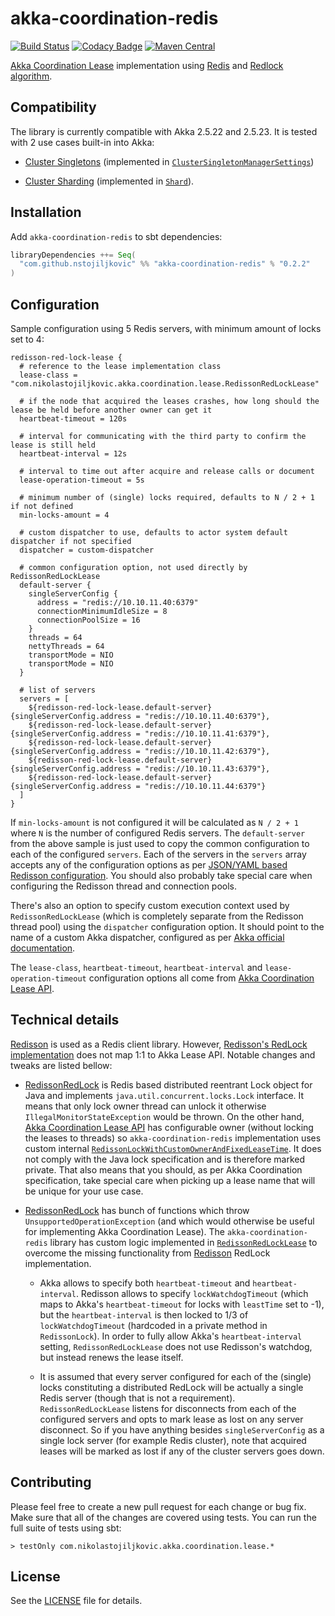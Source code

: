 # akka-coordination-redis

[![Build Status](https://travis-ci.org/nstojiljkovic/akka-coordination-redis.svg?branch=master)](https://travis-ci.org/nstojiljkovic/akka-coordination-redis)
[![Codacy Badge](https://api.codacy.com/project/badge/Grade/45cbfc3238074124b2097e24d921efda)](https://www.codacy.com/app/nstojiljkovic/akka-coordination-redis?utm_source=github.com&amp;utm_medium=referral&amp;utm_content=nstojiljkovic/akka-coordination-redis&amp;utm_campaign=Badge_Grade)
[![Maven Central](https://maven-badges.herokuapp.com/maven-central/com.github.nstojiljkovic/akka-coordination-redis_2.12/badge.svg)](https://maven-badges.herokuapp.com/maven-central/com.github.nstojiljkovic/akka-coordination-redis_2.12)

[Akka Coordination Lease](https://doc.akka.io/docs/akka/2.5.23/coordination.html) implementation using [Redis](https://redis.io/)
 and [Redlock algorithm](https://redis.io/topics/distlock).

## Compatibility

The library is currently compatible with Akka 2.5.22 and 2.5.23. It is tested with 2 use cases built-in into Akka:

*   [Cluster Singletons](https://doc.akka.io/docs/akka/current/cluster-singleton.html#lease) (implemented in
    [`ClusterSingletonManagerSettings`](https://github.com/akka/akka/blob/master/akka-cluster-tools/src/main/scala/akka/cluster/singleton/ClusterSingletonManager.scala))

*   [Cluster Sharding](https://doc.akka.io/docs/akka/current/cluster-sharding.html#lease) (implemented in
    [`Shard`](https://github.com/akka/akka/blob/master/akka-cluster-sharding/src/main/scala/akka/cluster/sharding/Shard.scala)).

## Installation

Add `akka-coordination-redis` to sbt dependencies:

```scala
libraryDependencies ++= Seq(
  "com.github.nstojiljkovic" %% "akka-coordination-redis" % "0.2.2"
)
```

## Configuration

Sample configuration using 5 Redis servers, with minimum amount of locks set to 4:

```hocon
redisson-red-lock-lease {
  # reference to the lease implementation class
  lease-class = "com.nikolastojiljkovic.akka.coordination.lease.RedissonRedLockLease"

  # if the node that acquired the leases crashes, how long should the lease be held before another owner can get it
  heartbeat-timeout = 120s

  # interval for communicating with the third party to confirm the lease is still held
  heartbeat-interval = 12s

  # interval to time out after acquire and release calls or document
  lease-operation-timeout = 5s

  # minimum number of (single) locks required, defaults to N / 2 + 1 if not defined
  min-locks-amount = 4

  # custom dispatcher to use, defaults to actor system default dispatcher if not specified
  dispatcher = custom-dispatcher

  # common configuration option, not used directly by RedissonRedLockLease
  default-server {
    singleServerConfig {
      address = "redis://10.10.11.40:6379"
      connectionMinimumIdleSize = 8
      connectionPoolSize = 16
    }
    threads = 64
    nettyThreads = 64
    transportMode = NIO
    transportMode = NIO
  }

  # list of servers
  servers = [
    ${redisson-red-lock-lease.default-server} {singleServerConfig.address = "redis://10.10.11.40:6379"},
    ${redisson-red-lock-lease.default-server} {singleServerConfig.address = "redis://10.10.11.41:6379"},
    ${redisson-red-lock-lease.default-server} {singleServerConfig.address = "redis://10.10.11.42:6379"},
    ${redisson-red-lock-lease.default-server} {singleServerConfig.address = "redis://10.10.11.43:6379"},
    ${redisson-red-lock-lease.default-server} {singleServerConfig.address = "redis://10.10.11.44:6379"}
  ]
}
```

If `min-locks-amount` is not configured it will be calculated as `N / 2 + 1` where `N` is the number of configured Redis servers.
The `default-server` from the above sample is just used to copy the common configuration to each of the configured `servers`.
Each of the servers in the `servers` array accepts any of the configuration options as per
[JSON/YAML based Redisson configuration](https://github.com/redisson/redisson/wiki/2.-Configuration). You should also probably take special
care when configuring the Redisson thread and connection pools.

There's also an option to specify custom execution context used by `RedissonRedLockLease` (which is completely separate
from the Redisson thread pool) using the `dispatcher` configuration option. It should point to the name of a custom Akka
dispatcher, configured as per [Akka official documentation](https://doc.akka.io/docs/akka/2.5.23/dispatchers.html).

The `lease-class`, `heartbeat-timeout`, `heartbeat-interval` and `lease-operation-timeout` configuration options all come from
[Akka Coordination Lease API](https://doc.akka.io/docs/akka/2.5.23/coordination.html).

## Technical details

[Redisson](https://github.com/redisson/redisson) is used as a Redis client library. However,
[Redisson's RedLock implementation](https://github.com/redisson/redisson/wiki/8.-Distributed-locks-and-synchronizers) does
not map 1:1 to Akka Lease API. Notable changes and tweaks are listed bellow:

*   [RedissonRedLock](https://github.com/redisson/redisson/blob/master/redisson/src/main/java/org/redisson/RedissonRedLock.java) is
    Redis based distributed reentrant Lock object for Java and implements `java.util.concurrent.locks.Lock` interface. It
    means that only lock owner thread can unlock it otherwise `IllegalMonitorStateException` would be thrown.
    On the other hand, [Akka Coordination Lease API](https://doc.akka.io/docs/akka/2.5.23/coordination.html) has configurable owner (without
    locking the leases to threads) so `akka-coordination-redis` implementation uses custom internal
    [`RedissonLockWithCustomOwnerAndFixedLeaseTime`](https://github.com/nstojiljkovic/akka-coordination-redis/blob/master/src/main/scala/com/nikolastojiljkovic/akka/coordination/lease/RedissonLockWithCustomOwnerAndFixedLeaseTime.scala).
    It does not comply with the Java lock specification and is therefore marked private. That also means that you should, as per Akka Coordination
    specification, take special care when picking up a lease name that will be unique for your use case.

*   [RedissonRedLock](https://github.com/redisson/redisson/blob/master/redisson/src/main/java/org/redisson/RedissonRedLock.java) has bunch of
    functions which throw `UnsupportedOperationException` (and which would otherwise be useful for implementing Akka Coordination Lease). The
    `akka-coordination-redis` library has custom logic implemented in [`RedissonRedLockLease`](https://github.com/nstojiljkovic/akka-coordination-redis/blob/master/src/main/scala/com/nikolastojiljkovic/akka/coordination/lease/RedissonRedLockLease.scala)
    to overcome the missing functionality from [Redisson](https://github.com/redisson/redisson) RedLock implementation.

    *   Akka allows to specify both `heartbeat-timeout` and `heartbeat-interval`. Redisson allows to specify `lockWatchdogTimeout` (which maps to
        Akka's `heartbeat-timeout` for locks with `leastTime` set to -1), but the `heartbeat-interval` is then locked to 1/3 of `lockWatchdogTimeout`
        (hardcoded in a private method in `RedissonLock`). In order to fully allow Akka's `heartbeat-interval` setting, `RedissonRedLockLease` does not
        use Redisson's watchdog, but instead renews the lease itself.

    *   It is assumed that every server configured for each of the (single) locks constituting a distributed RedLock will be actually a single
        Redis server (though that is not a requirement). `RedissonRedLockLease` listens for disconnects from each of the configured servers and
        opts to mark lease as lost on any server disconnect. So if you have anything besides `singleServerConfig` as a single lock server (for
        example Redis cluster), note that acquired leases will be marked as lost if any of the cluster servers goes down.

## Contributing

Please feel free to create a new pull request for each change or bug fix. Make sure that all of the changes are covered using
tests. You can run the full suite of tests using sbt:

```sbtshell
> testOnly com.nikolastojiljkovic.akka.coordination.lease.*
```

## License

See the [LICENSE](https://github.com/nstojiljkovic/akka-coordination-redis/blob/master/LICENSE) file for details.